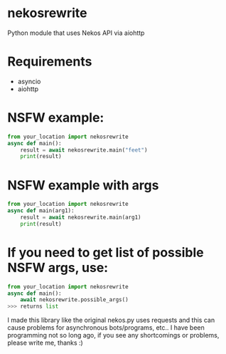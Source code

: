 # nekosrewrite
Python module that uses Nekos API via aiohttp

# Requirements
- asyncio
- aiohttp

# NSFW example:
```py
from your_location import nekosrewrite
async def main():
    result = await nekosrewrite.main("feet")
    print(result)
```
# NSFW example with args
```py
from your_location import nekosrewrite
async def main(arg1):
    result = await nekosrewrite.main(arg1)
    print(result)
```
# If you need to get list of possible NSFW args, use:
```py
from your_location import nekosrewrite
async def main():
    await nekosrewrite.possible_args()
>>> returns list
```
I made this library like the original nekos.py uses requests and this can cause problems for asynchronous bots/programs, etc..
I have been programming not so long ago, if you see any shortcomings or problems, please write me, thanks :)
